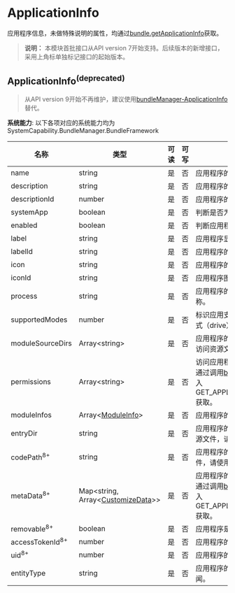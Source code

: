# ApplicationInfo

应用程序信息，未做特殊说明的属性，均通过[bundle.getApplicationInfo](js-apis-Bundle.md#bundlegetapplicationinfodeprecated)获取。

> **说明：**
> 本模块首批接口从API version 7开始支持。后续版本的新增接口，采用上角标单独标记接口的起始版本。

## ApplicationInfo<sup>(deprecated)<sup>

> 从API version 9开始不再维护，建议使用[bundleManager-ApplicationInfo](js-apis-bundleManager-applicationInfo.md)替代。

**系统能力**: 以下各项对应的系统能力均为SystemCapability.BundleManager.BundleFramework



| 名称                       | 类型                                                         | 可读 | 可写 | 说明                                                         |
| -------------------------- | ------------------------------------------------------------ | ---- | ---- | ------------------------------------------------------------ |
| name                       | string                                                       | 是   | 否   | 应用程序的名称。                                             |
| description                | string                                                       | 是   | 否   | 应用程序的描述信息。                                         |
| descriptionId              | number                                                       | 是   | 否   | 应用程序的描述信息的资源id。                                 |
| systemApp                  | boolean                                                      | 是   | 否   | 判断是否为系统应用程序，默认为false。                        |
| enabled                    | boolean                                                      | 是   | 否   | 判断应用程序是否可以使用，默认为true。                       |
| label                      | string                                                       | 是   | 否   | 应用程序显示的标签。                                         |
| labelId                    | string                                                       | 是   | 否   | 应用程序的标签的资源id值。                                   |
| icon                       | string                                                       | 是   | 否   | 应用程序的图标。                                             |
| iconId                     | string                                                       | 是   | 否   | 应用程序图标的资源id值。                                     |
| process                    | string                                                       | 是   | 否   | 应用程序的进程，如果不设置，默认为包的名称。                 |
| supportedModes             | number                                                       | 是   | 否   | 标识应用支持的运行模式，当前只定义了驾驶模式（drive）。该标签只适用于车机。 |
| moduleSourceDirs           | Array\<string>                                               | 是   | 否   | 应用程序的资源存放的相对路径。不能拼接路径访问资源文件，请使用[资源管理接口](../apis-localization-kit/js-apis-resource-manager.md)访问资源。                               |
| permissions                | Array\<string>                                               | 是   | 否   | 访问应用程序所需的权限。<br />通过调用[bundle.getApplicationInfo](js-apis-Bundle.md#bundlegetapplicationinfodeprecated)接口时，传入GET_APPLICATION_INFO_WITH_PERMISSION获取。 |
| moduleInfos                | Array\<[ModuleInfo](js-apis-bundle-ModuleInfo.md)>           | 是   | 否   | 应用程序的模块信息。                                         |
| entryDir                   | string                                                       | 是   | 否   | 应用程序的文件保存路径。不能拼接路径访问资源文件，请使用[资源管理接口](../apis-localization-kit/js-apis-resource-manager.md)访问资源。                                     |
| codePath<sup>8+</sup>      | string                                                       | 是   | 否   | 应用程序的安装目录。不能拼接路径访问资源文件，请使用[资源管理接口](../apis-localization-kit/js-apis-resource-manager.md)访问资源。                                         |
| metaData<sup>8+</sup>      | Map\<string, Array\<[CustomizeData](js-apis-bundle-CustomizeData.md)>> | 是   | 否   | 应用程序的自定义元信息。<br />通过调用[bundle.getApplicationInfo](js-apis-Bundle.md#bundlegetapplicationinfodeprecated)接口时，传入GET_APPLICATION_INFO_WITH_METADATA获取。 |
| removable<sup>8+</sup>     | boolean                                                      | 是   | 否   | 应用程序是否可以被移除。                                     |
| accessTokenId<sup>8+</sup> | number                                                       | 是   | 否   | 应用程序的accessTokenId。                                    |
| uid<sup>8+</sup>           | number                                                       | 是   | 否   | 应用程序的uid。                                              |
| entityType                 | string                                                       | 是   | 否   | 应用程序的类别，例如游戏、社交、影视、新闻。 |